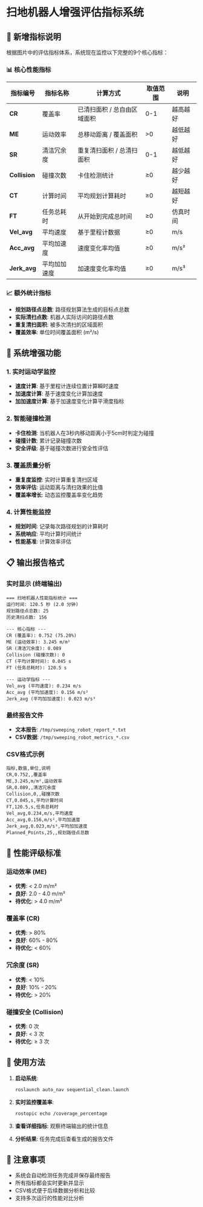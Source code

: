 # 扫地机器人增强评估指标系统

## 🎯 新增指标说明

根据图片中的评估指标体系，系统现在监控以下完整的9个核心指标：

### 📊 核心性能指标

| 指标编号 | 指标名称 | 计算方式 | 取值范围 | 说明 |
|---------|---------|---------|----------|------|
| **CR** | 覆盖率 | 已清扫面积 / 总自由区域面积 | 0-1 | 越高越好 |
| **ME** | 运动效率 | 总移动距离 / 覆盖面积 | >0 | 越低越好 |
| **SR** | 清洁冗余度 | 重复清扫面积 / 总清扫面积 | 0-1 | 越低越好 |
| **Collision** | 碰撞次数 | 卡住检测统计 | ≥0 | 越少越好 |
| **CT** | 计算时间 | 平均规划计算耗时 | ≥0 | 越短越好 |
| **FT** | 任务总耗时 | 从开始到完成总时间 | ≥0 | 仿真时间 |
| **Vel_avg** | 平均速度 | 基于里程计数据 | ≥0 | m/s |
| **Acc_avg** | 平均加速度 | 速度变化率均值 | ≥0 | m/s² |
| **Jerk_avg** | 平均加加速度 | 加速度变化率均值 | ≥0 | m/s³ |

### 📈 额外统计指标

- **规划路径点总数**: 路径规划算法生成的目标点总数
- **实际清扫点数**: 机器人实际访问的路径点数
- **重复清扫面积**: 被多次清扫的区域面积
- **覆盖效率**: 单位时间覆盖面积 (m²/s)

## 🔧 系统增强功能

### 1. 实时运动学监控
- **速度计算**: 基于里程计连续位置计算瞬时速度
- **加速度计算**: 基于速度变化计算加速度
- **加加速度计算**: 基于加速度变化计算平滑度指标

### 2. 智能碰撞检测
- **卡住检测**: 当机器人在3秒内移动距离小于5cm时判定为碰撞
- **碰撞计数**: 累计记录碰撞次数
- **安全评级**: 基于碰撞次数进行安全性评估

### 3. 覆盖质量分析
- **重复度监控**: 实时计算重复清扫区域
- **效率评估**: 运动距离与清扫效果的比值
- **覆盖率增长**: 动态监控覆盖率变化趋势

### 4. 计算性能监控
- **规划时间**: 记录每次路径规划的计算耗时
- **系统响应**: 平均计算时间统计
- **性能基准**: 计算效率评估

## 📋 输出报告格式

### 实时显示 (终端输出)
```
=== 扫地机器人性能指标统计 ===
运行时间: 120.5 秒 (2.0 分钟)
规划路径点总数: 25
历史清扫点数: 156

--- 核心指标 ---
CR (覆盖率): 0.752 (75.20%)
ME (运动效率): 3.245 m/m²
SR (清洁冗余度): 0.089
Collision (碰撞次数): 0
CT (平均计算时间): 0.045 s
FT (任务总耗时): 120.5 s

--- 运动学指标 ---
Vel_avg (平均速度): 0.234 m/s
Acc_avg (平均加速度): 0.156 m/s²
Jerk_avg (平均加加速度): 0.023 m/s³
```

### 最终报告文件
- **文本报告**: `/tmp/sweeping_robot_report_*.txt`
- **CSV数据**: `/tmp/sweeping_robot_metrics_*.csv`

### CSV格式示例
```csv
指标,数值,单位,说明
CR,0.752,,覆盖率
ME,3.245,m/m²,运动效率
SR,0.089,,清洁冗余度
Collision,0,,碰撞次数
CT,0.045,s,平均计算时间
FT,120.5,s,任务总耗时
Vel_avg,0.234,m/s,平均速度
Acc_avg,0.156,m/s²,平均加速度
Jerk_avg,0.023,m/s³,平均加加速度
Planned_Points,25,,规划路径点总数
```

## 🎯 性能评级标准

### 运动效率 (ME)
- **优秀**: < 2.0 m/m²
- **良好**: 2.0 - 4.0 m/m²  
- **待优化**: > 4.0 m/m²

### 覆盖率 (CR)
- **优秀**: > 80%
- **良好**: 60% - 80%
- **待优化**: < 60%

### 冗余度 (SR)
- **优秀**: < 10%
- **良好**: 10% - 20%
- **待优化**: > 20%

### 碰撞安全 (Collision)
- **优秀**: 0 次
- **良好**: < 3 次
- **待优化**: ≥ 3 次

## 🚀 使用方法

1. **启动系统**:
   ```bash
   roslaunch auto_nav sequential_clean.launch
   ```

2. **实时监控覆盖率**:
   ```bash
   rostopic echo /coverage_percentage
   ```

3. **查看详细指标**: 观察终端输出的统计信息

4. **分析结果**: 任务完成后查看生成的报告文件

## 📝 注意事项

- 系统会自动检测任务完成并保存最终报告
- 所有指标都会实时更新并显示
- CSV格式便于后续数据分析和比较
- 支持多次运行的性能对比分析
